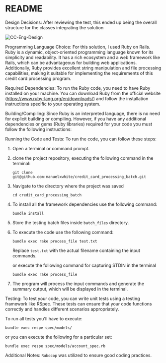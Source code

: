 # README


Design Decisions:
After reviewing the test, this ended up being the overall structure for the classes integrating the solution

![CC-Eng-Design](https://github.com/manuelxwhite/credit_card_processing_batch/assets/16273215/8c89a3c0-f72b-4af2-8385-c94a61de6ca3)


Programming Language Choice:
For this solution, I used Ruby on Rails. Ruby is a dynamic, object-oriented programming language known for its simplicity and readability. It has a rich ecosystem and a web framework like Rails, which can be advantageous for building web applications. Additionally, Ruby provides excellent string manipulation and file processing capabilities, making it suitable for implementing the requirements of this credit card processing program.

Required Dependencies:
To run the Ruby code, you need to have Ruby installed on your machine. You can download Ruby from the official website (https://www.ruby-lang.org/en/downloads/) and follow the installation instructions specific to your operating system.

Building/Compiling:
Since Ruby is an interpreted language, there is no need for explicit building or compiling. However, if you have any additional dependencies or gems (Ruby libraries) required for your code you must follow the following instructions:

Running the Code and Tests:
To run the code, you can follow these steps:
1. Open a terminal or command prompt.
2. clone the project repository, executing the following command in the terminal:
   ```
   git clone git@github.com:manuelxwhite/credit_card_processing_batch.git
   ```
3. Navigate to the directory where the project was saved 
   ```
   cd credit_card_processing_batch
   ```
4. To install all the framework dependencies use the following command:
   ```
   bundle install
   ```
5. Store the testing batch files inside `batch_files` directory.
6. To execute the code use the following command:
   ```
   bundle exec rake process_file test.txt
   ```
   Replace `test.txt` with the actual filename containing the input commands.

   or execute the following command for capturing STDIN in the terminal
   ```
   bundle exec rake process_file
   ```
6. The program will process the input commands and generate the summary output, which will be displayed in the terminal.

Testing:
To test your code, you can write unit tests using a testing framework like RSpec. These tests can ensure that your code functions correctly and handles different scenarios appropriately.

To run all tests you'll have to execute:
   ```
   bundle exec respe spec/models/
   ```

   or you can execute the following for a particular set:
   ```
   bundle exec respe spec/models/account_spec.rb
   ```

Additional Notes: `Rubocop` was utilized to ensure good coding practices.
